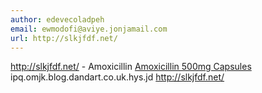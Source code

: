 ```yaml
---
author: edevecoladpeh
email: ewmodofi@aviye.jonjamail.com
url: http://slkjfdf.net/
---
```


http://slkjfdf.net/ - Amoxicillin <a href="http://slkjfdf.net/">Amoxicillin 500mg Capsules</a> ipq.omjk.blog.dandart.co.uk.hys.jd http://slkjfdf.net/